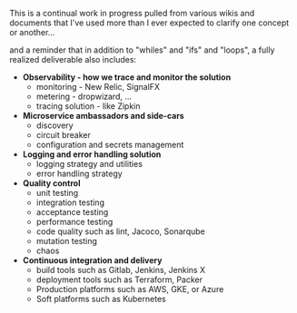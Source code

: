 This is a continual work in progress pulled from various wikis and documents that I've used more than I ever expected to clarify one concept or another...  

and a reminder that in addition to "whiles" and "ifs" and "loops", a fully realized deliverable also includes:

  - **Observability - how we trace and monitor the solution**
    - monitoring - New Relic, SignalFX
    - metering - dropwizard, ...
    - tracing solution - like Zipkin
  - **Microservice ambassadors and side-cars**
    - discovery
    - circuit breaker
    - configuration and secrets management
  - **Logging and error handling solution**
    - logging strategy and utilities 
    - error handling strategy
  - **Quality control**
    - unit testing
    - integration testing
    - acceptance testing
    - performance testing
    - code quality such as lint, Jacoco, Sonarqube
    - mutation testing
    - chaos 
  - **Continuous integration and delivery**
    - build tools such as Gitlab, Jenkins, Jenkins X
    - deployment tools such as Terraform, Packer
    - Production platforms such as AWS, GKE, or Azure
    - Soft platforms such as Kubernetes



